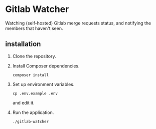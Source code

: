 # Gitlab Watcher
Watching (self-hosted) Gitlab merge requests status, and notifying the members that haven't seen.

## installation
1. Clone the repository.
2. Install Composer dependencies.
    ```
    composer install
    ```
3. Set up environment variables.
    ```
    cp .env.example .env
    ```
    and edit it.

4. Run the application.
    ```
    ./gitlab-watcher
    ```
